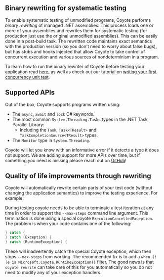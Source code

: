 ## Binary rewriting for systematic testing

To enable systematic testing of unmodified programs, Coyote performs _binary rewriting_ of managed
.NET assemblies. This process loads one or more of your assemblies and rewrites them for systematic
testing (for production just use the original unmodified assemblies). This can be easily done in a
post-build task. The rewritten code maintains exact semantics with the production version (so you
don't need to worry about false bugs), but has stubs and hooks injected that allow Coyote to take
control of concurrent execution and various sources of nondeterminism in a program.

To learn how to run the binary rewriter of Coyote before testing your application read
[here](../get-started/using-coyote.md), as well as check out our tutorial on [writing your first
concurrency unit test](../tutorials/first-concurrency-unit-test.md).

## Supported APIs

Out of the box, Coyote supports programs written using:

- The `async`, `await` and `lock` C# keywords.
- The most common `System.Threading.Tasks` types in the .NET Task Parallel Library:
  - Including the `Task`, `Task<TResult>` and `TaskCompletionSource<TResult>` types.
- The `Monitor` type in `System.Threading`.

Coyote will let you know with an informative error if it detects a type it does not support. We are
adding support for more APIs over time, but if something you need is missing please reach out on
[GitHub](https://github.com/microsoft/coyote/issues)!

## Quality of life improvements through rewriting

Coyote will automatically rewrite certain parts of your test code (without changing the application
semantics) to improve the testing experience. For example:

During testing coyote needs to be able to terminate a test iteration at any time in order to support
the `--max-steps` command line argument. This termination is done using a special coyote
`ExecutionCancelledException`. The problem is when your code contains one of the following:

```csharp
} catch {
} catch (Exception) {
} catch (RuntimeException) {
```

These will inadvertently catch the special Coyote exception, which then stops `--max-steps` from
working. The recommended fix is to add a `when (!(e is Microsoft.Coyote.RuntimeException))` filter.
The good news is that `coyote rewrite` can take care of this for you automatically so you do not
need to modify any of your exception handlers.
